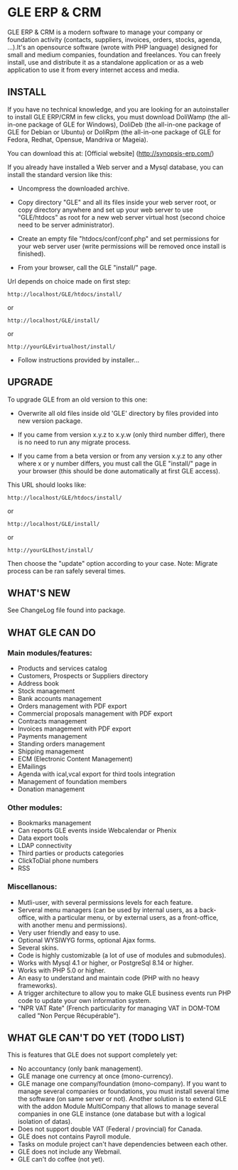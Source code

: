 # GLE ERP & CRM

GLE ERP & CRM is a modern software to manage your company or foundation activity (contacts, suppliers, invoices, orders, stocks, agenda, ...).It's an opensource software (wrote with PHP language) designed for small and medium companies, foundation and freelances. You can freely install, use and distribute it as a standalone application or as a web application to use it from every internet access and media.


## INSTALL

If you have no technical knowledge, and you are looking for an autoinstaller to install GLE ERP/CRM in few clicks, you must download DoliWamp (the all-in-one package of GLE for Windows), DoliDeb (the all-in-one package of GLE for Debian or Ubuntu) or DoliRpm (the all-in-one package of GLE for Fedora, Redhat, Opensue, Mandriva or Mageia).

You can download this at: [Official website] (http://synopsis-erp.com/)

If you already have installed a Web server and a Mysql database, you can install the standard version like this:

- Uncompress the downloaded archive.

- Copy directory "GLE" and all its files inside your web server root, or copy directory anywhere and set up your web server to use "GLE/htdocs" as root for a new web server virtual host (second choice need to be server administrator).
  
- Create an empty file "htdocs/conf/conf.php" and set permissions for your web server user (write permissions will be removed once install is finished).
  
- From your browser, call the GLE "install/" page.

Url depends on choice made on first step:

	http://localhost/GLE/htdocs/install/
or

	http://localhost/GLE/install/
or

	http://yourGLEvirtualhost/install/
   
- Follow instructions provided by installer...



## UPGRADE

To upgrade GLE from an old version to this one:

- Overwrite all old files inside old 'GLE' directory by files provided into new version package.
  
- If you came from version x.y.z to x.y.w (only third number differ), there is no need to run any migrate process.
  
- If you came from a beta version or from any version x.y.z to any other where x or y number differs, you must call the GLE "install/" page in your browser (this should be done automatically at first GLE access).

This URL should looks like:

	http://localhost/GLE/htdocs/install/
or

	http://localhost/GLE/install/
or

	http://yourGLEhost/install/

Then choose the "update" option according to your case.
Note: Migrate process can be ran safely several times.
  


## WHAT'S NEW

See ChangeLog file found into package.



## WHAT GLE CAN DO

### Main modules/features:

- Products and services catalog
- Customers, Prospects or Suppliers directory
- Address book
- Stock management
- Bank accounts management
- Orders management with PDF export
- Commercial proposals management with PDF export
- Contracts management
- Invoices management with PDF export
- Payments management
- Standing orders management
- Shipping management
- ECM (Electronic Content Management)
- EMailings
- Agenda with ical,vcal export for third tools integration
- Management of foundation members
- Donation management

### Other modules:

- Bookmarks management
- Can reports GLE events inside Webcalendar or Phenix
- Data export tools
- LDAP connectivity
- Third parties or products categories 
- ClickToDial phone numbers
- RSS

### Miscellanous:

- Mutli-user, with several permissions levels for each feature.
- Serveral menu managers (can be used by internal users, as a back-office, with a particular menu, or by external users, as a front-office, with another menu and permissions).
- Very user friendly and easy to use.
- Optional WYSIWYG forms, optional Ajax forms.
- Several skins.
- Code is highly customizable (a lot of use of modules and submodules).
- Works with Mysql 4.1 or higher, or PostgreSql 8.14 or higher.
- Works with PHP 5.0 or higher.
- An easy to understand and maintain code (PHP with no heavy frameworks).
- A trigger architecture to allow you to make GLE business events run PHP code to update your own information system.
- "NPR VAT Rate" (French particularity for managing VAT in DOM-TOM called "Non Perçue Récupérable").



## WHAT GLE CAN'T DO YET (TODO LIST)

This is features that GLE does not support completely yet:

- No accountancy (only bank management).
- GLE manage one currency at once (mono-currency).
- GLE manage one company/foundation (mono-company). If you want to manage several companies or foundations, you must install several time the software (on same server or not). Another solution is to extend GLE with the addon Module MultiCompany that allows to manage several companies in one GLE instance (one database but with a logical isolation of datas).
- Does not support double VAT (Federal / provincial) for Canada.
- GLE does not contains Payroll module.
- Tasks on module project can't have dependencies between each other.
- GLE does not include any Webmail.
- GLE can't do coffee (not yet).